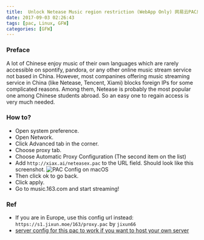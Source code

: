 ```yaml
---
title:  Unlock Netease Music region restriction (WebApp Only) 网易云PAC反代解除地区限制(仅网页端)
date: 2017-09-03 02:26:43
tags: [pac, Linux, GFW]
categories: [GFW]
---
```


### Preface
A lot of Chinese enjoy music of their own languages which are rarely accessible on spontify, pandora, or any other online music stream service not based in China. However, most companines offering music streaming service in China (like Netease, Tencent, Xiami) blocks foreign IPs for some complicated reasons. Among them, Netease is probably the most popular one among Chinese students abroad. So an easy one to regain access is very much needed.
<!--more-->

### How to?
- Open system preference.
- Open Network.
- Click Advanced tab in the corner.
- Choose proxy tab.
- Choose Automatic Proxy Configuration (The second item on the list)
- Add `http://xiax.ai/neteasex.pac` to the URL field.
  Should look like this screenshot.
  ![PAC Config on macOS](pac_mac_config.png)
- Then click ok to go back.
- Click apply.
- Go to music.163.com and start streaming!

### Ref

- If you are in Europe, use this config url instead: `https://s1.jixun.moe/163/proxy.pac` by `jixun66`
- [server config for this pac to work if you want to host your own server](https://jixun.moe/2017/01/01/ymusic-hosts-fix/)